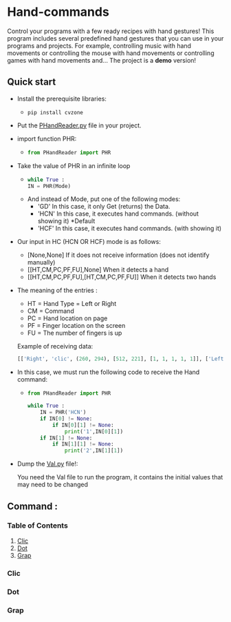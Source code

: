 # Hand-commands
Control your programs with a few ready recipes with hand gestures!
This program includes several predefined hand gestures that you can use in your programs and projects. For example, controlling music with hand movements or controlling the mouse with hand movements or controlling games with hand movements and...
The project is a **demo** version!
## Quick start
- Install the prerequisite libraries:
  - ```Terminal
    pip install cvzone
    ```
- Put the [PHandReader.py](https://github.com/PAB-FA/Hand-commands/blob/main/PHandReader.py) file in your project.
- import function PHR:
  - ```py
    from PHandReader import PHR
    ```
- Take the value of PHR in an infinite loop
  - ```py
    while True :
    IN = PHR(Mode)
    ```
  - And instead of Mode, put one of the following modes:
      - 'GD' In this case, it only Get (returns) the Data.
      - 'HCN' In this case, it executes hand commands. (without showing it) *Default
      - 'HCF' In this case, it executes hand commands. (with showing it)
- Our input in HC (HCN OR HCF) mode is as follows:
     - [None,None] If it does not receive information (does not identify manually)
     - [[HT,CM,PC,PF,FU],None] When it detects a hand
     - [[HT,CM,PC,PF,FU],[HT,CM,PC,PF,FU]] When it detects two hands
   
- The meaning of the entries :
    - HT = Hand Type = Left or Right
    - CM = Command
    - PC = Hand location on page
    - PF = Finger location on the screen
    - FU = The number of fingers is up
      
    Example of receiving data:
   ```py
   [['Right', 'clic', (260, 294), [512, 221], [1, 1, 1, 1, 1]], ['Left', 'clic', (568, 269), [521, 177], [1,1, 1, 1, 1]]]
   ```
- In this case, we must run the following code to receive the Hand command:
    - ```py
      from PHandReader import PHR

      while True :
          IN = PHR('HCN')
          if IN[0] != None:
              if IN[0][1] != None:
                  print('1',IN[0][1])
          if IN[1] != None:
              if IN[1][1] != None:
                  print('2',IN[1][1])
      ```
- Dump the [Val.py](https://github.com/PAB-FA/Hand-commands/blob/main/DVal.py) file!:

  You need the Val file to run the program, it contains the initial values ​​that may need to be changed
## Command : 
### Table of Contents
1. [Clic](###Clic)
2. [Dot](#Dot)
3. [Grap](###Grap)

### Clic
### Dot
### Grap


